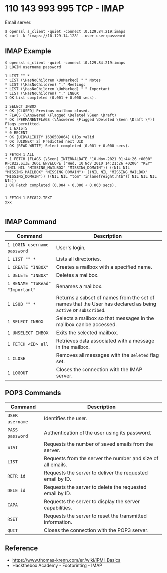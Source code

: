 # 110 143 993 995 TCP - IMAP

Email server.

```
$ openssl s_client -quiet -connect 10.129.84.219:imaps
$ curl -k 'imaps://10.129.14.128' --user user:password
```

## IMAP Example

```
$ openssl s_client -quiet -connect 10.129.84.219:imaps
1 LOGIN username password

1 LIST "" *
* LIST (\HasNoChildren \UnMarked) "." Notes
* LIST (\HasNoChildren) "." Meetings
* LIST (\HasNoChildren \UnMarked) "." Important
* LIST (\HasNoChildren) "." INBOX
1 OK List completed (0.001 + 0.000 secs).

1 SELECT INBOX
* OK [CLOSED] Previous mailbox closed.
* FLAGS (\Answered \Flagged \Deleted \Seen \Draft)
* OK [PERMANENTFLAGS (\Answered \Flagged \Deleted \Seen \Draft \*)] Flags permitted.
* 1 EXISTS
* 0 RECENT
* OK [UIDVALIDITY 1636509064] UIDs valid
* OK [UIDNEXT 2] Predicted next UID
1 OK [READ-WRITE] Select completed (0.001 + 0.000 secs).

1 FETCH 1 ALL
* 1 FETCH (FLAGS (\Seen) INTERNALDATE "10-Nov-2021 01:44:26 +0000" RFC822.SIZE 3661 ENVELOPE ("Wed, 10 Nov 2010 14:21:26 +0200" "KEY" ((NIL NIL "MISSING_MAILBOX" "MISSING_DOMAIN")) ((NIL NIL "MISSING_MAILBOX" "MISSING_DOMAIN")) ((NIL NIL "MISSING_MAILBOX" "MISSING_DOMAIN")) ((NIL NIL "tom" "inlanefreight.htb")) NIL NIL NIL NIL))
1 OK Fetch completed (0.004 + 0.000 + 0.003 secs).


1 FETCH 1 RFC822.TEXT
xxx


```


## IMAP Command

|**Command**|**Description**|
| ------| -----------------------------------------------------------------------------------------------|
|​`1 LOGIN username password`​|User's login.|
|​`1 LIST "" *`​|Lists all directories.|
|​`1 CREATE "INBOX"`​|Creates a mailbox with a specified name.|
|​`1 DELETE "INBOX"`​|Deletes a mailbox.|
|​`1 RENAME "ToRead" "Important"`​|Renames a mailbox.|
|​`1 LSUB "" *`​|Returns a subset of names from the set of names that the User has declared as being `active`​ or `subscribed`​.|
|​`1 SELECT INBOX`​|Selects a mailbox so that messages in the mailbox can be accessed.|
|​`1 UNSELECT INBOX`​|Exits the selected mailbox.|
|​`1 FETCH <ID> all`​|Retrieves data associated with a message in the mailbox.|
|​`1 CLOSE`​|Removes all messages with the `Deleted`​ flag set.|
|​`1 LOGOUT`​|Closes the connection with the IMAP server.|

## POP3 Commands


|**Command**|**Description**|
| ------| -------------------------------------------------------------|
|​`USER username`​|Identifies the user.|
|​`PASS password`​|Authentication of the user using its password.|
|​`STAT`​|Requests the number of saved emails from the server.|
|​`LIST`​|Requests from the server the number and size of all emails.|
|​`RETR id`​|Requests the server to deliver the requested email by ID.|
|​`DELE id`​|Requests the server to delete the requested email by ID.|
|​`CAPA`​|Requests the server to display the server capabilities.|
|​`RSET`​|Requests the server to reset the transmitted information.|
|​`QUIT`​|Closes the connection with the POP3 server.|


## Reference 
+ https://www.thomas-krenn.com/en/wiki/IPMI_Basics
+ Hackthebox Academy - Footprinting - IMAP